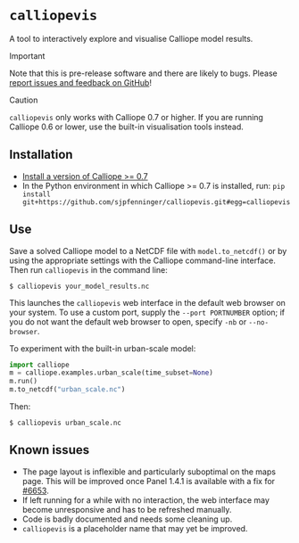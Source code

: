 # `calliopevis`

A tool to interactively explore and visualise Calliope model results.

> [!IMPORTANT]
> Note that this is pre-release software and there are likely to bugs. Please [report issues and feedback on GitHub](https://github.com/sjpfenninger/calliopevis)!

> [!CAUTION]
> `calliopevis` only works with Calliope 0.7 or higher. If you are running Calliope 0.6 or lower, use the built-in visualisation tools instead.

## Installation

* [Install a version of Calliope >= 0.7](https://calliope.readthedocs.io/en/latest/)
* In the Python environment in which Calliope >= 0.7 is installed, run: `pip install git+https://github.com/sjpfenninger/calliopevis.git#egg=calliopevis`

## Use

Save a solved Calliope model to a NetCDF file with `model.to_netcdf()` or by using the appropriate settings with the Calliope command-line interface. Then run `calliopevis` in the command line:

```shell
$ calliopevis your_model_results.nc
```

This launches the `calliopevis` web interface in the default web browser on your system. To use a custom port, supply the `--port PORTNUMBER` option; if you do not want the default web browser to open, specify `-nb` or `--no-browser`.

To experiment with the built-in urban-scale model:

```python
import calliope
m = calliope.examples.urban_scale(time_subset=None)
m.run()
m.to_netcdf("urban_scale.nc")
```

Then:

```shell
$ calliopevis urban_scale.nc
```

## Known issues

* The page layout is inflexible and particularly suboptimal on the maps page. This will be improved once Panel 1.4.1 is available with a fix for [#6653](https://github.com/holoviz/panel/issues/6653).
* If left running for a while with no interaction, the web interface may become unresponsive and has to be refreshed manually.
* Code is badly documented and needs some cleaning up.
* `calliopevis` is a placeholder name that may yet be improved.
